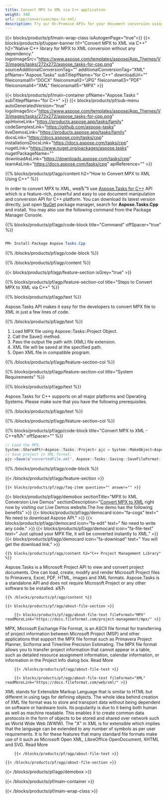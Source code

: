 ```yaml
---
title: Convert MPX to XML via C++ application 
weight: 340
url: /cpp/conversion/mpx-to-xml/ 
description: Try our On-Premise APIs for your document conversion using C++ Runtime Environment for Windows 32 bit, Windows 64 bit and Linux 64 bit.
---
```


{{< blocks/products/pf/main-wrap-class isAutogenPage="true">}}
{{< blocks/products/pf/upper-banner h1="Convert MPX to XML via C++" h2="Native C++ library for MPX to XML conversion without any dependency." logoImageSrc="https://www.aspose.com/templates/aspose/App_Themes/V3/images/tasks/272x272/aspose_tasks-for-cpp.png" sourceAdditionalConversionTag="" additionalConversionTag="XML" pfName="Aspose.Tasks" subTitlepfName="for C++" downloadUrl="" fileiconsmall1="DOCX" fileiconsmall2="JPG" fileiconsmall3="PDF" fileiconsmall4="XML" fileiconsmall5="MPX" >}}

{{< blocks/products/pf/main-container pfName="Aspose.Tasks " subTitlepfName="for C++" >}}
{{< blocks/products/pf/sub-menu autoGeneratedVersion="true" logoImageSrc="https://www.aspose.com/templates/aspose/App_Themes/V3/images/tasks/272x272/aspose_tasks-for-cpp.png" apiHomeLink="https://products.aspose.app/tasks/family" codeSamplesLink="https://github.com/aspose-tasks" liveDemosLink="https://products.aspose.app/tasks/family" docsLink="https://docs.aspose.com/tasks/cpp" installationsDocsLink="https://docs.aspose.com/tasks/cpp" nugetLink="https://www.nuget.org/packages/aspose.tasks" nugetPackageName="" downloadAsLink="https://downloads.aspose.com/tasks/cpp" learnAsLink="https://docs.aspose.com/tasks/cpp" apiReference="" >}}

{{% blocks/products/pf/agp/content h2="How to Convert MPX to XML Using C++" %}}

 In order to convert MPX to XML, weвЂ™ll use
 [Aspose.Tasks for C++](https://products.aspose.com/tasks/cpp) 
 API which is a feature-rich, powerful and easy to use document manipulation and conversion API for C++ platform. You can download its latest version directly, just open
 [NuGet](https://www.nuget.org/packages/aspose.tasks) 
 package manager, search for
 **Aspose.Tasks.Cpp** 
 and install. You may also use the following command from the Package Manager Console.

{{% blocks/products/pf/agp/code-block title="Command" offSpacer="true" %}}

```cs

PM> Install-Package Aspose.Tasks.Cpp

```

{{% /blocks/products/pf/agp/code-block %}}

{{% /blocks/products/pf/agp/content %}}

{{< blocks/products/pf/agp/feature-section isGrey="true" >}}

{{% blocks/products/pf/agp/feature-section-col title="Steps to Convert MPX to XML via C++" %}}

{{% blocks/products/pf/agp/text %}}

 Aspose.Tasks API makes it easy for the developers to convert MPX file to XML in just a few lines of code.

{{% /blocks/products/pf/agp/text %}}

1.  Load MPX file using Aspose::Tasks::Project Object.
1.  Call the Save() method.
1.  Pass the output file path with (XML) file extension.
1.  XML file will be saved at the specified path.
1.  Open XML file in compatible program.

{{% /blocks/products/pf/agp/feature-section-col %}}

{{% blocks/products/pf/agp/feature-section-col title="System Requirements" %}}

{{% blocks/products/pf/agp/text %}}

 Aspose.Tasks for C++ supports on all major platforms and Operating Systems. Please make sure that you have the following prerequisites.

{{% /blocks/products/pf/agp/text %}}

{{% /blocks/products/pf/agp/feature-section-col %}}

{{% blocks/products/pf/agp/code-block title="Convert MPX to XML - C++вЂЋ" offSpacer="" %}}

```cs
// Load the MPX.
System::SharedPtr<Aspose::Tasks::Project> pjc = System::MakeObject<Aspose::Tasks::Project>(u"sourceFile.mpx");
// Save project in XML format.
pjc->Save(u"convertedFile.xml", Aspose::Tasks::Saving::SaveFileFormat::XML);

```

{{% /blocks/products/pf/agp/code-block %}}

{{< /blocks/products/pf/agp/feature-section >}}

    {{< blocks/products/pf/agp/faq-item question="" answer="" >}}
 

<!-- aboutfile Starts -->

{{< blocks/products/pf/agp/demobox sectionTitle="MPX to XML Conversion Live Demos" sectionDescription="[Convert MPX to XML](https://products.aspose.app/tasks/conversion/mpx-to-xml) right now by visiting our Live Demos website.The live demo has the following benefits" >}}
        {{< blocks/products/pf/agp/democard icon="fa-cogs" text=" No need to download Aspose API." >}}
        {{< blocks/products/pf/agp/democard icon="fa-edit" text=" No need to write any code." >}}
        {{< blocks/products/pf/agp/democard icon="fa-file-text" text=" Just upload your MPX file, it will be converted instantly to XML." >}}
        {{< blocks/products/pf/agp/democard icon="fa-download" text=" You will get the download link." >}}

    {{% blocks/products/pf/agp/content h2="C++ Project Management Library" %}}

 Aspose.Tasks is a Microsoft Project API to view and convert project documents. One can load, create, modify and render Microsoft Project files to Primavera, Excel, PDF, HTML, images and XML formats. Aspose.Tasks is a standalone API and does not require Microsoft Project or any other software to be installed. вЂЋ



    {{% /blocks/products/pf/agp/content %}}

    {{< blocks/products/pf/agp/about-file-section >}}

        {{< blocks/products/pf/agp/about-file-text fileFormat="MPX" readMoreLink="https://docs.fileformat.com/project-management/mpx/" >}}

MPX, Microsoft Exchange File Format, is an ASCII file format for transferring of project information between Microsoft Project (MSP) and other applications that support the MPX file format such as Primavera Project Planner, Sciforma and Timerline Precision Estimating. The MPX file format allows you to transfer project information that cannot appear in a table, such as detailed resource assignment information, calendar information, or information in the Project Info dialog box.
Read More

        {{< /blocks/products/pf/agp/about-file-text >}}

        {{< blocks/products/pf/agp/about-file-text fileFormat="XML" readMoreLink="https://docs.fileformat.com/web/xml/" >}}

XML stands for Extensible Markup Language that is similar to HTML but different in using tags for defining objects. The whole idea behind creation of XML file format was to store and transport data without being dependent on software or hardware tools. Its popularity is due to it being both human as well as machine readable. This enables it to create common data protocols in the form of objects to be stored and shared over network such as World Wide Web (WWW). The "X" in XML is for extensible which implies that the language can be extended to any number of symbols as per user requirements. It is for these features that many standard file formats make use of it such as Microsoft Open XML, LibreOffice OpenDocument, XHTML and SVG.
Read More

        {{< /blocks/products/pf/agp/about-file-text >}}

    {{< /blocks/products/pf/agp/about-file-section >}}

{{< /blocks/products/pf/agp/demobox >}}

<!-- aboutfile Ends -->

{{< /blocks/products/pf/main-container >}}
    
{{< /blocks/products/pf/main-wrap-class >}}
